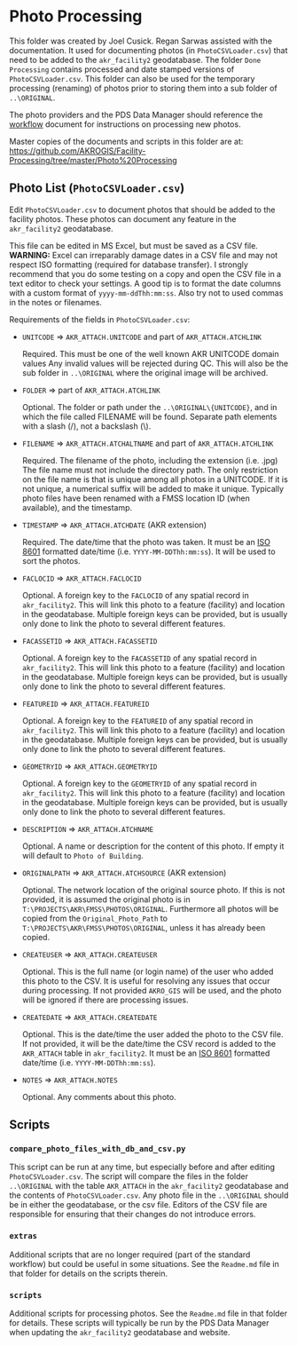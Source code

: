# Photo Processing

This folder was created by Joel Cusick.  Regan Sarwas assisted with the
documentation. It used for documenting photos (in `PhotoCSVLoader.csv`)
that need to be added to the `akr_facility2` geodatabase. The folder
`Done Processing` contains processed and date stamped versions of
`PhotoCSVLoader.csv`.
This folder can also be used for the temporary processing (renaming) of photos
prior to storing them into a sub folder of `..\ORIGINAL`.

The photo providers and the PDS Data Manager should reference the
[workflow](workflow.md) document for instructions on processing new photos.

Master copies of the documents and scripts in this folder are at:
<https://github.com/AKROGIS/Facility-Processing/tree/master/Photo%20Processing>

## Photo List (`PhotoCSVLoader.csv`)

Edit `PhotoCSVLoader.csv` to document photos that should be added to the
facility photos.  These photos can document any feature in the `akr_facility2`
geodatabase.

This file can be edited in MS Excel, but must be saved as a CSV file.
**WARNING:** Excel can irreparably damage dates in a CSV file and may not
respect ISO formatting (required for database transfer). I strongly recommend
that you do some testing on a copy and open the CSV file in a text editor to
check your settings. A good tip is to format the date columns with a custom
format of `yyyy-mm-ddThh:mm:ss`. Also try not to used commas in the notes or
filenames.

Requirements of the fields in `PhotoCSVLoader.csv`:

* `UNITCODE` => `AKR_ATTACH.UNITCODE` and part of `AKR_ATTACH.ATCHLINK`

  Required.  This must be one of the well known AKR UNITCODE domain values
  Any invalid values will be rejected during QC.  This will also be the sub
  folder in `..\ORIGINAL` where the original image will be archived.

* `FOLDER` => part of `AKR_ATTACH.ATCHLINK`

  Optional.  The folder or path under the `..\ORIGINAL\{UNITCODE}`, and in
  which the file called FILENAME will be found. Separate path elements with
  a slash (/), not a backslash (\\).

* `FILENAME` => `AKR_ATTACH.ATCHALTNAME` and part of `AKR_ATTACH.ATCHLINK`

  Required.  The filename of the photo, including the extension (i.e. .jpg)
  The file name must not include the directory path.  The only restriction on
  the file name is that is unique among all photos in a UNITCODE.  If it is not
  unique, a numerical suffix will be added to make it unique.
  Typically photo files have been renamed with a FMSS location ID (when
  available), and the timestamp.

* `TIMESTAMP` => `AKR_ATTACH.ATCHDATE` (AKR extension)

  Required. The date/time that the photo was taken.  It must be
  an [ISO 8601](https://en.wikipedia.org/wiki/ISO_8601) formatted date/time
  (i.e. `YYYY-MM-DDThh:mm:ss`).  It will be used to sort the photos.

* `FACLOCID` => `AKR_ATTACH.FACLOCID`

  Optional. A foreign key to the `FACLOCID` of any spatial record in
  `akr_facility2`. This will link this photo to a feature (facility) and
  location in the geodatabase. Multiple foreign keys can be provided, but is
  usually only done to link the photo to several different features.

* `FACASSETID` => `AKR_ATTACH.FACASSETID`

  Optional. A foreign key to the `FACASSETID` of any spatial record in
  `akr_facility2`. This will link this photo to a feature (facility) and
  location in the geodatabase. Multiple foreign keys can be provided, but is
  usually only done to link the photo to several different features.

* `FEATUREID` => `AKR_ATTACH.FEATUREID`

  Optional. A foreign key to the `FEATUREID` of any spatial record in
  `akr_facility2`. This will link this photo to a feature (facility) and
  location in the geodatabase. Multiple foreign keys can be provided, but is
  usually only done to link the photo to several different features.

* `GEOMETRYID` => `AKR_ATTACH.GEOMETRYID`

  Optional. A foreign key to the `GEOMETRYID` of any spatial record in
  `akr_facility2`. This will link this photo to a feature (facility) and
  location in the geodatabase. Multiple foreign keys can be provided, but is
  usually only done to link the photo to several different features.

* `DESCRIPTION` => `AKR_ATTACH.ATCHNAME`

  Optional. A name or description for the content of this photo. If empty it
  will default to `Photo of Building`.

* `ORIGINALPATH` => `AKR_ATTACH.ATCHSOURCE` (AKR extension)

  Optional. The network location of the original source photo. If this is not
  provided, it is assumed the original photo is in
  `T:\PROJECTS\AKR\FMSS\PHOTOS\ORIGINAL`. Furthermore all photos will be copied
  from the `Original_Photo_Path` to `T:\PROJECTS\AKR\FMSS\PHOTOS\ORIGINAL`,
  unless it has already been copied.

* `CREATEUSER` => `AKR_ATTACH.CREATEUSER`

  Optional. This is the full name (or login name) of the user who added this
  photo to the CSV. It is useful for resolving any issues that occur during
  processing. If not provided `AKRO_GIS` will be used, and the photo will be
  ignored if there are processing issues.

* `CREATEDATE` => `AKR_ATTACH.CREATEDATE`

  Optional. This is the date/time the user added the photo to the CSV file.  If
  not provided, it will be the date/time the CSV record is added to the
  `AKR_ATTACH` table in `akr_facility2`. It must be an
  [ISO 8601](https://en.wikipedia.org/wiki/ISO_8601) formatted date/time
  (i.e. `YYYY-MM-DDThh:mm:ss`).

* `NOTES` => `AKR_ATTACH.NOTES`

  Optional. Any comments about this photo.

## Scripts

### `compare_photo_files_with_db_and_csv.py`

This script can be run at any time, but especially before and after editing
`PhotoCSVLoader.csv`.  The script will compare the files in the folder
`..\ORIGINAL` with the table `AKR_ATTACH` in the  `akr_facility2` geodatabase
and the contents of `PhotoCSVLoader.csv`.  Any photo file in the `..\ORIGINAL`
should be in either the geodatabase, or the csv file.  Editors of the CSV
file are responsible for ensuring that their changes do not introduce errors.

### `extras`

Additional scripts that are no longer required (part of the standard workflow)
but could be useful in some situations.  See the `Readme.md` file in that
folder for details on the scripts therein.

### `scripts`

Additional scripts for processing photos.  See the `Readme.md` file in that
folder for details.  These scripts will typically be run by the PDS
Data Manager when updating the `akr_facility2` geodatabase and website.
